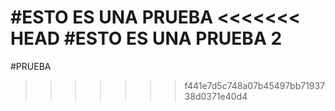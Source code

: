 #ESTO ES UNA PRUEBA
<<<<<<< HEAD
#ESTO ES UNA PRUEBA 2
=======
#PRUEBA
>>>>>>> f441e7d5c748a07b45497bb7193738d0371e40d4

